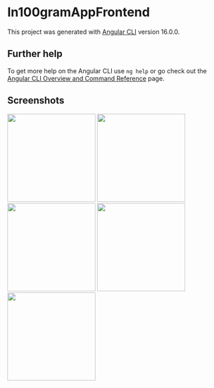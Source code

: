 # In100gramAppFrontend

This project was generated with [Angular CLI](https://github.com/angular/angular-cli) version 16.0.0.

## Further help

To get more help on the Angular CLI use `ng help` or go check out the [Angular CLI Overview and Command Reference](https://angular.io/cli) page.

## Screenshots 
<img src="https://github.com/roman-andriiv/In100gram-app-frontend/assets/63511356/f2b16c31-c8eb-4d14-a125-d1742c0fbacf" height="200">
<img src="https://github.com/roman-andriiv/In100gram-app-frontend/assets/63511356/17d15989-f457-4db9-82d7-e413939bfacf" height="200">
<img src="https://github.com/roman-andriiv/In100gram-app-frontend/assets/63511356/ac267cf0-7f7f-4d3b-816b-24d720f6aeb1" height="200">
<img src="https://github.com/roman-andriiv/In100gram-app-frontend/assets/63511356/b88d4d3e-9677-4e37-b899-f077967d53df" height="200">
<img src="https://github.com/roman-andriiv/In100gram-app-frontend/assets/63511356/1b47c856-10fe-4414-9264-ede5fe57baf9" height="200">



